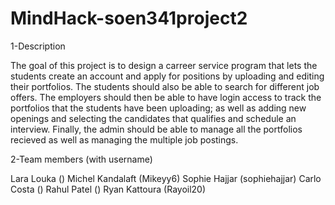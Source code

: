 # MindHack-soen341project2

1-Description

The goal of this project is to design a carreer service program that lets the students create an account and apply for positions by uploading and editing their portfolios. The students should also be able to search for different job offers. The employers should then be able to have login access to track the portfolios that the students have been uploading; as well as adding new openings and selecting the candidates that qualifies and schedule an interview. Finally, the admin should be able to manage all the portfolios recieved as well as managing the multiple job postings. 


2-Team members (with username)

Lara Louka       ()
Michel Kandalaft (Mikeyy6)
Sophie Hajjar    (sophiehajjar)
Carlo Costa      ()
Rahul Patel      ()
Ryan Kattoura    (Rayoil20)
